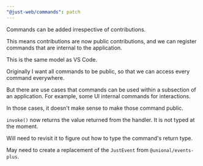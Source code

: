 ```yaml
---
"@just-web/commands": patch
---
```


Commands can be added irrespective of contributions.

This means contributions are now public contributions,
and we can register commands that are internal to the application.

This is the same model as VS Code.

Originally I want all commands to be public,
so that we can access every command everywhere.

But there are use cases that commands can be used within a subsection of an application.
For example, some UI internal commands for interactions.

In those cases, it doesn't make sense to make those command public.


`invoke()` now returns the value returned from the handler.
It is not typed at the moment.

Will need to revisit it to figure out how to type the command's return type.

May need to create a replacement of the `JustEvent` from `@unional/events-plus`.
